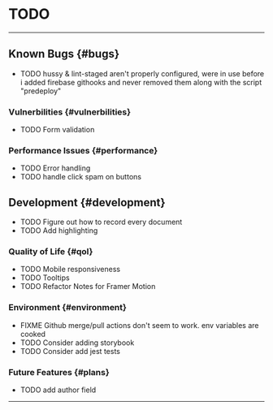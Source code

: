# TODO

---

## Known Bugs {#bugs}

- TODO hussy & lint-staged aren't properly configured, were in use before i added firebase githooks and never removed them along with the script "predeploy"

### Vulnerbilities {#vulnerbilities}

- TODO Form validation

### Performance Issues {#performance}

- TODO Error handling
- TODO handle click spam on buttons

## Development {#development}

- TODO Figure out how to record every document
- TODO Add highlighting

### Quality of Life {#qol}

- TODO Mobile responsiveness
- TODO Tooltips
- TODO Refactor Notes for Framer Motion

### Environment {#environment}

- FIXME Github merge/pull actions don't seem to work. env variables are cooked
- TODO Consider adding storybook
- TODO Consider add jest tests

### Future Features {#plans}

- TODO add author field

---
